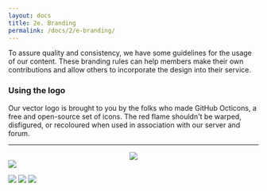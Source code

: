 ```yaml
---
layout: docs
title: 2e. Branding
permalink: /docs/2/e-branding/
---
```

To assure quality and consistency, we have some guidelines for the usage of our content.
These branding rules can help members make their own contributions and allow others to incorporate the design into their service.

### Using the logo
Our vector logo is brought to you by the folks who made GitHub Octicons, a free and open-source set of icons.
The red flame shouldn't be warped, disfigured, or recoloured when used in association with our server and forum.

---
<div style="text-align:center"><img src="https://shadow.ga/img/presskit/logo-small.svg"></div>
<img style="text-align:center" src="https://shadow.ga/img/presskit/logo-small.svg"></div>

<img style="text-align:center" src="https://shadow.ga/img/presskit/logo-small.svg"> <img style="text-align:center" src="https://shadow.ga/img/presskit/logo-small.svg"> <img style="text-align:center" src="https://shadow.ga/img/presskit/logo-small.svg">
